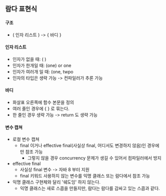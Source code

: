## 람다 표현식
#### 구조
- ( 인자 리스트 ) -> { 바디 }
#### 인자 리스트
- 인자가 없을 때: ( )
- 인자가 한개일 때: (one) or one
- 인자가 여러개 일 때: (one, twpo
- 인자의 타입은 생략 가능 -> 컨파일러가 추론 가능

#### 바디
- 화살표 오른쪽에 함수 본문을 정의
- 여러 줄인 경우에 { } 로 묶는다.
- 한 줄인 경우 생략 가능 -> return 도 생략 가능

#### 변수 캡쳐
- 로컬 변수 캡쳐
  - final 이거나 effective final(사실상 final, 어디서도 변경하지 않음)인 경우에만 참조 가능
    - 그렇지 않을 경우 concurrency 문제가 생길 수 있어서 컴파일러에서 방지
- effective final
    - 사실상 final 변수 -> 자바 8 부터 지원
    - final 키워드 사용하지 않는 변수를 익명 클래스 또는 람다에서 참조 가능
- 익명 클래스 구현체와 달리 '쉐도잉' 하지 않는다.
    - 익명 클래스는 새로 스콥을 만들지만, 람다는 람다를 감싸고 있는 스콥과 같다.